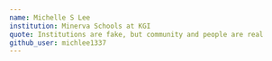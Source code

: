 ```yaml
---
name: Michelle S Lee
institution: Minerva Schools at KGI
quote: Institutions are fake, but community and people are real
github_user: michlee1337
---
```

